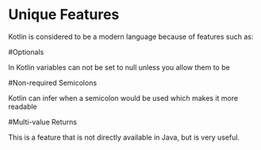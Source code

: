 # Unique Features


Kotlin is considered to be a modern language because of features such as:


#Optionals


In Kotlin variables can not be set to null unless you allow them to be


#Non-required Semicolons


Kotlin can infer when a semicolon would be used which makes it more readable


#Multi-value Returns


This is a feature that is not directly available in Java, but is very useful.
